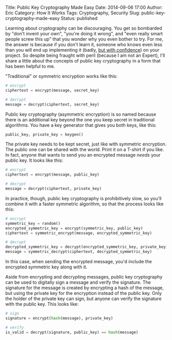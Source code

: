 Title: Public Key Cryptography Made Easy
Date: 2014-09-06 17:00
Author: Eric
Category: How It Works
Tags: Cryptography, Security
Slug: public-key-cryptography-made-easy
Status: published

Learning about cryptography can be discouraging. You get so bombarded by
"don't invent your own", "you're doing it wrong", and "even really smart
people screw this up" that you wonder why you even bother to try. For
me, the answer is because if you don't learn it, someone who knows even
less than you will end up implementing it (badly, [but with
confidence](http://www.brainyquote.com/quotes/quotes/b/bertrandru101364.html))
on your project. So despite being fraught with peril (because I am not
an Expert), I'll share a little about the concepts of public key
cryptography in a form that has been helpful to me.

"Traditional" or symmetric encryption works like this:

```python
# encrypt
ciphertext = encrypt(message, secret_key)

# decrypt
message = decrypt(ciphertext, secret_key)
```

Public key cryptography (asymmetric encryption) is so named because
there is an additional key beyond the one you keep secret in traditional
algorithms. You have a key generator that gives you both keys, like
this:

```python
public_key, private_key = keygen()
```

The private key needs to be kept secret, just like with symmetric
encryption. The public one can be shared with the world. Print it on a
T-shirt if you like. In fact, anyone that wants to send you an encrypted
message *needs* your public key. It looks like this:

```python
# encrypt
ciphertext = encrypt(message, public_key)

# decrypt
message = decrypt(ciphertext, private_key)
```

In practice, though, public key cryptography is prohibitively slow, so
you'll combine it with a faster symmetric algorithm, so that the process
looks like this:

```python
# encrypt
symmetric_key = random()
encrypted_symmetric_key = encrypt(symmetric_key, public_key)
ciphertext = symmetric_encrypt(message, encrypted_symmetric_key)

# decrypt
decrypted_symmetric_key = decrypt(encrypted_symmetric_key, private_key)
message = symmetric_decrypt(ciphertext, decrypted_symmetric_key)
```

In this case, when sending the encrypted message, you'd include the
encrypted symmetric key along with it.

Aside from encrypting and decrypting messages, public key cryptography
can be used to digitally sign a message and verify the signature. The
signature for the message is created by encrypting a hash of the
message, but using the private key for the encryption instead of the
public key. Only the holder of the private key can sign, but anyone can
verify the signature with the public key. This looks like:

```python
# sign
signature = encrypt(hash(message), private_key)

# verify
is_valid = decrypt(signature, public_key) == hash(message)
```
